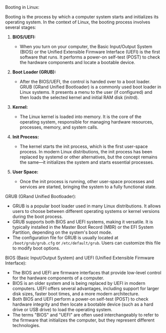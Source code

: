 Booting in Linux:

Booting is the process by which a computer system starts and initializes its operating system. In the context of Linux, the booting process involves several stages:

1. **BIOS/UEFI:**
   - When you turn on your computer, the Basic Input/Output System (BIOS) or the Unified Extensible Firmware Interface (UEFI) is the first software that runs. It performs a power-on self-test (POST) to check the hardware components and locate a bootable device.

2. **Boot Loader (GRUB):**
   - After the BIOS/UEFI, the control is handed over to a boot loader. GRUB (GRand Unified Bootloader) is a commonly used boot loader in Linux systems. It presents a menu to the user (if configured) and then loads the selected kernel and initial RAM disk (initrd).

3. **Kernel:**
   - The Linux kernel is loaded into memory. It is the core of the operating system, responsible for managing hardware resources, processes, memory, and system calls.

4. **Init Process:**
   - The kernel starts the init process, which is the first user-space process. In modern Linux distributions, the init process has been replaced by systemd or other alternatives, but the concept remains the same—it initializes the system and starts essential processes.

5. **User Space:**
   - Once the init process is running, other user-space processes and services are started, bringing the system to a fully functional state.

GRUB (GRand Unified Bootloader):

- GRUB is a popular boot loader used in many Linux distributions. It allows users to choose between different operating systems or kernel versions during the boot process.
- GRUB supports both BIOS and UEFI systems, making it versatile. It is typically installed in the Master Boot Record (MBR) or the EFI System Partition, depending on the system's boot mode.
- The configuration file for GRUB is usually located at `/boot/grub/grub.cfg` or `/etc/default/grub`. Users can customize this file to modify boot options.

BIOS (Basic Input/Output System) and UEFI (Unified Extensible Firmware Interface):

- The BIOS and UEFI are firmware interfaces that provide low-level control for the hardware components of a computer.
- BIOS is an older system and is being replaced by UEFI in modern computers. UEFI offers several advantages, including support for larger disk sizes, faster boot times, and a more modern architecture.
- Both BIOS and UEFI perform a power-on self-test (POST) to check hardware integrity and then locate a bootable device (such as a hard drive or USB drive) to load the operating system.
- The terms "BIOS" and "UEFI" are often used interchangeably to refer to the firmware that initializes the computer, but they represent different technologies.
